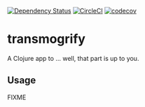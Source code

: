 
[![Dependency Status](https://www.versioneye.com/user/projects/596cf6966725bd005f84bc3c/badge.svg?style=flat-square)](https://www.versioneye.com/user/projects/596cf6966725bd005f84bc3c)
[![CircleCI](https://circleci.com/gh/Severed-Infinity/transmogrify.svg?style=shield&circle-token=b08d369d25be831f9cb5700038b578eb7e24f4c8)](https://circleci.com/gh/Severed-Infinity/transmogrify)
[![codecov](https://codecov.io/gh/Severed-Infinity/transmogrify/branch/master/graph/badge.svg?token=RXUIXu1Ww1)](https://codecov.io/gh/Severed-Infinity/transmogrify)

# transmogrify

A Clojure app to ... well, that part is up to you.

## Usage

FIXME
